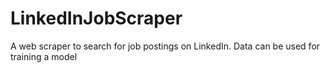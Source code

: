 # LinkedInJobScraper
A web scraper to search for job postings on LinkedIn. Data can be used for training a model
